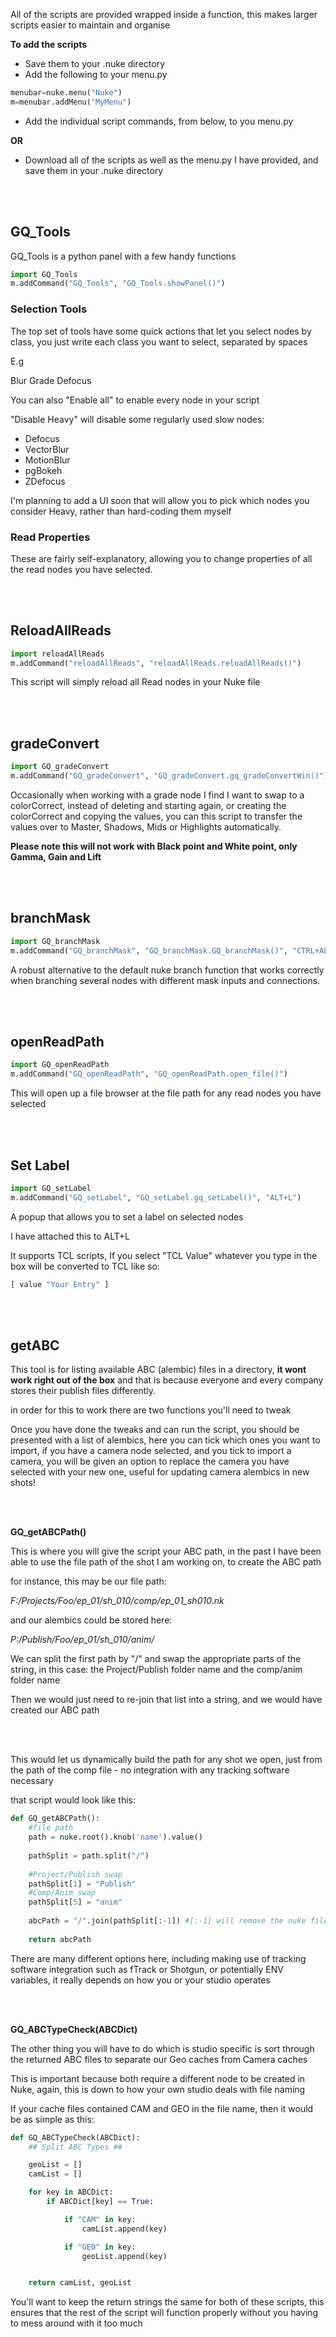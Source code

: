All of the scripts are provided wrapped inside a function, this makes larger scripts easier to maintain and organise 

**To add the scripts**

- Save them to your .nuke directory
- Add the following to your menu.py

```python
menubar=nuke.menu("Nuke")
m=menubar.addMenu("MyMenu")
```

- Add the individual script commands, from below, to you menu.py

**OR**

- Download all of the scripts as well as the menu.py I have provided, and save them in your .nuke directory


<br></br>

## GQ_Tools

GQ_Tools is a python panel with a few handy functions

```python
import GQ_Tools
m.addCommand("GQ_Tools", "GQ_Tools.showPanel()")
```

### Selection Tools

The top set of tools have some quick actions that let you select nodes by class, you just write each class you want to select, separated by spaces

E.g

Blur Grade Defocus

You can also "Enable all" to enable every node in your script

"Disable Heavy" will disable some regularly used slow nodes:

-   Defocus
-   VectorBlur
-   MotionBlur
-   pgBokeh
-   ZDefocus

I'm planning to add a UI soon that will allow you to pick which nodes you consider Heavy, rather than hard-coding them myself

### Read Properties

These are fairly self-explanatory, allowing you to change properties of all the read nodes you have selected.

<br></br>


## ReloadAllReads
```python
import reloadAllReads
m.addCommand("reloadAllReads", "reloadAllReads.reloadAllReads()")
```
This script will simply reload all Read nodes in your Nuke file


<br></br>

 
## gradeConvert
```python
import GQ_gradeConvert
m.addCommand("GQ_gradeConvert", "GQ_gradeConvert.gq_gradeConvertWin()")
```

Occasionally when working with a grade node I find I want to swap to a colorCorrect, instead of deleting and starting again, or creating the colorCorrect and copying the values, you can this script to transfer the values over to Master, Shadows, Mids or Highlights automatically.

**Please note this will not work with Black point and White point, only Gamma, Gain and Lift**

<br></br>
   
   
## branchMask
```python
import GQ_branchMask
m.addCommand("GQ_branchMask", "GQ_branchMask.GQ_branchMask()", "CTRL+ALT+B")
```

A robust alternative to the default nuke branch function that works correctly when branching several nodes with different mask inputs and connections. 

<br></br>

## openReadPath
```python
import GQ_openReadPath
m.addCommand("GQ_openReadPath", "GQ_openReadPath.open_file()")
```

This will open up a file browser at the file path for any read nodes you have selected

<br></br>

## Set Label
```python
import GQ_setLabel
m.addCommand("GQ_setLabel", "GQ_setLabel.gq_setLabel()", "ALT+L")
```

A popup that allows you to set a label on selected nodes

I have attached this to ALT+L

It supports TCL scripts, If you select "TCL Value" whatever you type in the box will be converted to TCL like so:

```python
[ value "Your Entry" ]
```

<br></br>
   
## getABC

This tool is  for listing available ABC (alembic) files in a directory, **it wont work right out of the box** and that is because everyone and every company stores their publish files differently.

in order for this to work there are two functions you'll need to tweak

Once you have done the tweaks and can run the script, you should be presented with a list of alembics, here you can tick which ones you want to import, if you have a camera node selected, and you tick to import a camera, you will be given an option to replace the camera you have selected with your new one, useful for updating camera alembics in new shots!

<br></br>

**GQ_getABCPath()**

This is where you will give the script your ABC path, in the past I have been able to use the file path of the shot I am working on, to create the ABC path

for instance, this may be our file path:

*F:/Projects/Foo/ep_01/sh_010/comp/ep_01_sh010.nk*

and our alembics could be stored here:

*P:/Publish/Foo/ep_01/sh_010/anim/*


We can split the first path by "/" and swap the appropriate parts of the string, in this case: the Project/Publish folder name and the comp/anim folder name

Then we would just need to re-join that list into a string, and we would have created our ABC path

<br></br>

This would let us dynamically build the path for any shot we open, just from the path of the comp file - no integration with any tracking software necessary

that script would look like this:

```python
def GQ_getABCPath():
	#file path
	path = nuke.root().knob('name').value()
	
	pathSplit = path.split("/")
	
	#Project/Publish swap
	pathSplit[1] = "Publish"
	#Comp/Anim swap
	pathSplit[5] = "anim"
	
	abcPath = "/".join(pathSplit[:-1]) #[:-1] will remove the nuke file name from the path
	
	return abcPath
```

There are many different options here, including making use of tracking software integration such as fTrack or Shotgun, or potentially ENV variables, it really depends on how you or your studio operates

<br></br>

**GQ_ABCTypeCheck(ABCDict)**

The other thing you will have to do which is studio specific is sort through the returned ABC files to separate our Geo caches from Camera caches

This is important because both require a different node to be created in Nuke, again, this is down to how your own studio deals with file naming

If your cache files contained CAM and GEO in the file name, then it would be as simple as  this:

```python
def GQ_ABCTypeCheck(ABCDict):
	## Split ABC Types ##

	geoList = []
	camList = []

	for key in ABCDict:
		if ABCDict[key] == True:

			if "CAM" in key:
				camList.append(key)

			if "GEO" in key:
				geoList.append(key)


	return camList, geoList
```

You'll want to keep the return strings the same for both of these scripts, this ensures that the rest of the script will function properly without you having to mess around with it too much
